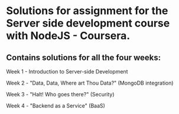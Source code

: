 # Solutions for assignment for the Server side development course with NodeJS - Coursera.


## Contains solutions for all the four weeks: 


  Week 1 - Introduction to Server-side Development

  Week 2 - "Data, Data, Where art Thou Data?" (MongoDB integration)

 Week 3 - "Halt! Who goes there?" (Security)

 Week 4 - "Backend as a Service" (BaaS)
